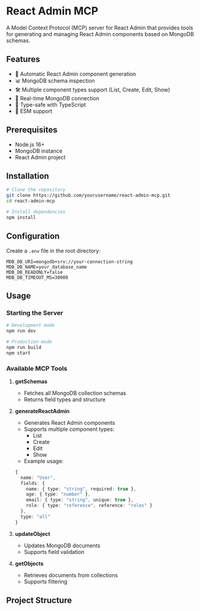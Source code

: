 # React Admin MCP

A Model Context Protocol (MCP) server for React Admin that provides tools for generating and managing React Admin components based on MongoDB schemas.

## Features

- 🔄 Automatic React Admin component generation
- 📊 MongoDB schema inspection
- 🛠️ Multiple component types support (List, Create, Edit, Show)
- 🔌 Real-time MongoDB connection
- 🎯 Type-safe with TypeScript
- 🚀 ESM support

## Prerequisites

- Node.js 16+
- MongoDB instance
- React Admin project

## Installation

```bash
# Clone the repository
git clone https://github.com/yourusername/react-admin-mcp.git
cd react-admin-mcp

# Install dependencies
npm install
```

## Configuration

Create a `.env` file in the root directory:

```env
MDB_DB_URI=mongodb+srv://your-connection-string
MDB_DB_NAME=your_database_name
MDB_DB_READONLY=false
MDB_DB_TIMEOUT_MS=30000
```

## Usage

### Starting the Server

```bash
# Development mode
npm run dev

# Production mode
npm run build
npm start
```

### Available MCP Tools

1. **getSchemas**
   - Fetches all MongoDB collection schemas
   - Returns field types and structure

2. **generateReactAdmin**
   - Generates React Admin components
   - Supports multiple component types:
     - List
     - Create
     - Edit
     - Show
   - Example usage:
   ```typescript
   {
     name: "User",
     fields: {
       name: { type: "string", required: true },
       age: { type: "number" },
       email: { type: "string", unique: true },
       role: { type: "reference", reference: "roles" }
     },
     type: "all"
   }
   ```

3. **updateObject**
   - Updates MongoDB documents
   - Supports field validation

4. **getObjects**
   - Retrieves documents from collections
   - Supports filtering

## Project Structure
